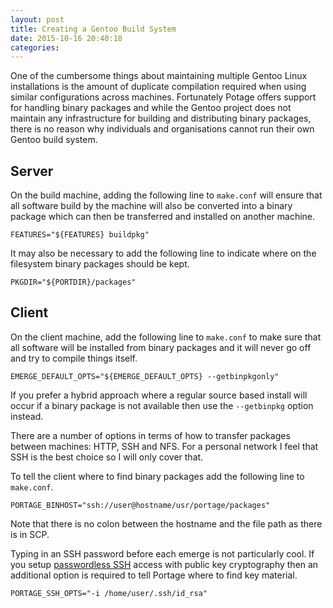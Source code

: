 ```yaml
---
layout: post
title: Creating a Gentoo Build System
date: 2015-10-16 20:40:18
categories: 
---
```

One of the cumbersome things about maintaining multiple Gentoo Linux installations is the amount of duplicate compilation required when using similar configurations across machines. Fortunately Potage offers support for handling binary packages and while the Gentoo project does not maintain any infrastructure for building and distributing binary packages, there is no reason why individuals and organisations cannot run their own Gentoo build system.

Server
---
On the build machine, adding the following line to `make.conf` will ensure that all software build by the machine will also be converted into a binary package which can then be transferred and installed on another machine.

    FEATURES="${FEATURES} buildpkg"

It may also be necessary to add the following line to indicate where on the filesystem binary packages should be kept.

    PKGDIR="${PORTDIR}/packages"

Client
---
On the client machine, add the following line to `make.conf` to make sure that all software will be installed from binary packages and it will never go off and try to compile things itself.

    EMERGE_DEFAULT_OPTS="${EMERGE_DEFAULT_OPTS} --getbinpkgonly"

If you prefer a hybrid approach where a regular source based install will occur if a binary package is not available then use the `--getbinpkg` option instead.

There are a number of options in terms of how to transfer packages between machines: HTTP, SSH and NFS. For a personal network I feel that SSH is the best choice so I will only cover that.

To tell the client where to find binary packages add the following line to `make.conf`.

    PORTAGE_BINHOST="ssh://user@hostname/usr/portage/packages"

Note that there is no colon between the hostname and the file path as there is in SCP.

Typing in an SSH password before each emerge is not particularly cool. If you setup [passwordless SSH](https://wiki.gentoo.org/wiki/SSH#Passwordless_Authentication) access with public key cryptography then an additional option is required to tell Portage where to find key material.

    PORTAGE_SSH_OPTS="-i /home/user/.ssh/id_rsa"


